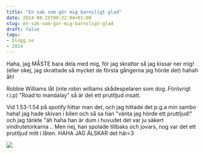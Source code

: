 ```yaml
---
title: "En sak som gör mig barnsligt glad"
date: 2014-08-25T09:22:04+01:00
slug: en-sak-som-gor-mig-barnsligt-glad
draft: false
tags:
- blogg.se
- 2014
---
```

Haha, jag MÅSTE bara dela med mig, för jag skrattar så jag kissar ner mig! (eller okej, jag skrattade så mycket de första gångerna jag hörde det) hahah åh!  
  
Robbie Williams låt (inte robin williams skådespelaren som dog..Förövrigt r.i.p) "Road to mandalay" så är det ett pruttljud insatt.  
  
Vid 1.53-1.54 på spotify hittar man det, och jag hittade det p.g.a min sambo haha! jag hade skivan i bilen och så sa han "vänta jag hörde ett pruttljud!" och jag tänkte "äh haha han är dum i huvudet det var ju säkert vindrutetorkarna .. Men nej, han spolade tillbaks och jovars, nog var det ett pruttljud mitt i låten. HAHA JAG ÄLSKAR det här<3

![](/assets/images/blogg.se/robbie_53fae419e087c35b56987cc5.jpg)